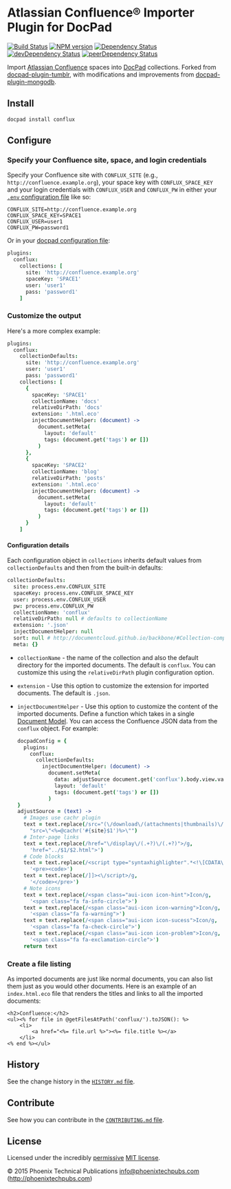 # Atlassian Confluence&reg; Importer Plugin for DocPad

<!-- BADGES/ -->

[![Build Status](http://img.shields.io/travis-ci/phoenixtechpubs/docpad-plugin-conflux.png?branch=master)](http://travis-ci.org/phoenixtechpubs/docpad-plugin-conflux "Check this project's build status on TravisCI")
[![NPM version](http://badge.fury.io/js/docpad-plugin-conflux.png)](https://npmjs.org/package/docpad-plugin-conflux "View this project on NPM")
[![Dependency Status](https://david-dm.org/phoenixtechpubs/docpad-plugin-conflux.svg)](https://david-dm.org/phoenixtechpubs/docpad-plugin-conflux)
[![devDependency Status](https://david-dm.org/phoenixtechpubs/docpad-plugin-conflux/dev-status.svg)](https://david-dm.org/phoenixtechpubs/docpad-plugin-conflux#info=devDependencies)
[![peerDependency Status](https://david-dm.org/phoenixtechpubs/docpad-plugin-conflux/peer-status.svg)](https://david-dm.org/phoenixtechpubs/docpad-plugin-conflux#info=peerDependencies)

<!-- /BADGES -->

Import
[Atlassian Confluence](https://www.atlassian.com/software/confluence/)
spaces into [DocPad](http://docpad.org) collections.  Forked from
[docpad-plugin-tumblr](https://github.com/docpad/docpad-plugin-tumblr/),
with modifications and improvements from
[docpad-plugin-mongodb](https://github.com/nfriedly/docpad-plugin-mongodb/).

## Install

```
docpad install conflux
```

## Configure

### Specify your Confluence site, space, and login credentials

Specify your Confluence site with `CONFLUX_SITE` (e.g.,
`http://confluence.example.org`), your space key with
`CONFLUX_SPACE_KEY` and your login credentials with `CONFLUX_USER` and
`CONFLUX_PW` in either your
[`.env` configuration file](http://docpad.org/docs/config#environment-configuration-file)
like so:

```
CONFLUX_SITE=http://confluence.example.org
CONFLUX_SPACE_KEY=SPACE1
CONFLUX_USER=user1
CONFLUX_PW=password1
```

Or in your [docpad configuration file](http://docpad.org/docs/config):

``` coffee
plugins:
  conflux:
    collections: [
      site: 'http://confluence.example.org'
      spaceKey: 'SPACE1'
      user: 'user1'
      pass: 'password1'
    ]
```

### Customize the output

Here's a more complex example:

``` coffee
plugins:
  conflux:
    collectionDefaults:
      site: 'http://confluence.example.org'
      user: 'user1'
      pass: 'password1'
    collections: [
      {
        spaceKey: 'SPACE1'
        collectionName: 'docs'
        relativeDirPath: 'docs'
        extension: '.html.eco'
        injectDocumentHelper: (document) ->
          document.setMeta(
            layout: 'default'
            tags: (document.get('tags') or [])
          )
      },
      {
        spaceKey: 'SPACE2'
        collectionName: 'blog'
        relativeDirPath: 'posts'
        extension: '.html.eco'
        injectDocumentHelper: (document) ->
          document.setMeta(
            layout: 'default'
            tags: (document.get('tags') or [])
          )
      }
    ]
```

#### Configuration details

Each configuration object in `collections` inherits default values
from `collectionDefaults` and then from the built-in defaults:

``` coffee
collectionDefaults:
  site: process.env.CONFLUX_SITE
  spaceKey: process.env.CONFLUX_SPACE_KEY
  user: process.env.CONFLUX_USER
  pw: process.env.CONFLUX_PW
  collectionName: 'conflux'
  relativeDirPath: null # defaults to collectionName
  extension: '.json'
  injectDocumentHelper: null
  sort: null # http://documentcloud.github.io/backbone/#Collection-comparator
  meta: {}
```

- `collectionName` - the name of the collection and also the default
  directory for the imported documents.  The default is `conflux`. You
  can customize this using the `relativeDirPath` plugin configuration
  option.

- `extension` - Use this option to customize the extension for
  imported documents.  The default is `.json`.

- `injectDocumentHelper` - Use this option to customize the content of
  the imported documents.  Define a function which takes in a single
  [Document Model](https://github.com/bevry/docpad/blob/master/src/lib/models/document.coffee).
  You can access the Confluence JSON data from the `conflux` object.  For example:

  ``` coffee
  docpadConfig = {
    plugins:
      conflux:
        collectionDefaults:
          injectDocumentHelper: (document) ->
            document.setMeta(
              data: adjustSource document.get('conflux').body.view.value
              layout: 'default'
              tags: (document.get('tags') or [])
            )
  }
  adjustSource = (text) ->
    # Images use cachr plugin
    text = text.replace(/src="(\/download\/(attachments|thumbnails)\/.+?)"/g,
      "src=\"<%=@cachr('#{site}$1')%>\"")
    # Inter-page links
    text = text.replace(/href="\/display\/(.+?)\/(.+?)">/g,
      'href="../$1/$2.html">')
    # Code blocks
    text = text.replace(/<script type="syntaxhighlighter".*<!\[CDATA\[/g,
      '<pre><code>')
    text = text.replace(/]]><\/script>/g,
      '</code></pre>')
    # Note icons
    text = text.replace(/<span class="aui-icon icon-hint">Icon/g,
      '<span class="fa fa-info-circle">')
    text = text.replace(/<span class="aui-icon icon-warning">Icon/g,
      '<span class="fa fa-warning">')
    text = text.replace(/<span class="aui-icon icon-sucess">Icon/g,
      '<span class="fa fa-check-circle">')
    text = text.replace(/<span class="aui-icon icon-problem">Icon/g,
      '<span class="fa fa-exclamation-circle">')
    return text
  ```

### Create a file listing

As imported documents are just like normal documents, you can also
list them just as you would other documents.  Here is an example of an
`index.html.eco` file that renders the titles and links to all the
imported documents:

``` erb
<h2>Confluence:</h2>
<ul><% for file in @getFilesAtPath('conflux/').toJSON(): %>
	<li>
		<a href="<%= file.url %>"><%= file.title %></a>
	</li>
<% end %></ul>
```

<!-- HISTORY/ -->

## History

See the change history in the
[`HISTORY.md` file](https://github.com/phoenixtechpubs/docpad-plugin-conflux/blob/master/HISTORY.md#files).

<!-- /HISTORY -->

<!-- CONTRIBUTE/ -->

## Contribute

See how you can contribute in the
[`CONTRIBUTING.md` file](https://github.com/phoenixtechpubs/docpad-plugin-conflux/blob/master/CONTRIBUTING.md#files).

<!-- /CONTRIBUTE -->

<!-- BACKERS/ -->

<!-- /BACKERS -->

<!-- LICENSE/ -->

## License

Licensed under the incredibly
[permissive](http://en.wikipedia.org/wiki/Permissive_free_software_licence)
[MIT license](http://creativecommons.org/licenses/MIT/).

&copy; 2015 Phoenix Technical Publications <info@phoenixtechpubs.com>
(http://phoenixtechpubs.com)

<!-- /LICENSE -->


